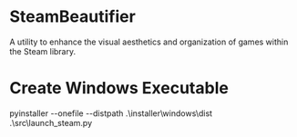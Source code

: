 # SteamBeautifier
A utility to enhance the visual aesthetics and organization of games within the Steam library.

# Create Windows Executable
pyinstaller --onefile --distpath .\installer\windows\dist .\src\launch_steam.py